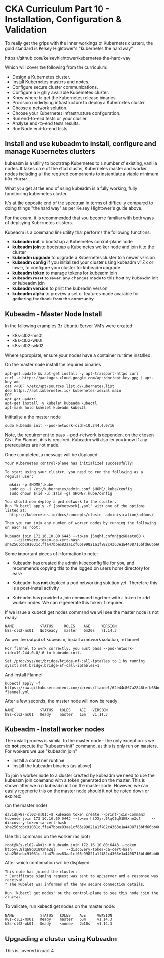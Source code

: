 # CKA Curriculum Part 10 - Installation, Configuration & Validation

To really get the grips with the inner workings of Kubernetes clusters, the gold standard is Kelsey Hightower's "Kubernetes the hard way"

https://github.com/kelseyhightower/kubernetes-the-hard-way

Which will cover the following from the curriculum:

* Design a Kubernetes cluster.
* Install Kubernetes masters and nodes.
* Configure secure cluster communications.
* Configure a Highly available Kubernetes cluster.
* Know where to get the Kubernetes release binaries.
* Provision underlying infrastructure to deploy a Kubernetes cluster.
* Choose a network solution.
* Choose your Kubernetes infrastructure configuration.
* Run end-to-end tests on your cluster.
* Analyse end-to-end tests results.
* Run Node end-to-end tests

## Install and use kubeadm to install, configure and manage Kubernetes clusters

kubeadm is a utility to bootstrap Kubernetes to a number of existing, vanilla nodes. It takes care of the etcd cluster, Kubernetes master and worker nodes including all the required components to instantiate a viable minimum k8s cluster.

What you get at the end of using kubeadm is a fully working, fully functioning kubernetes cluster.

It's at the opposite end of the spectrum in terms of difficulty compared to doing things "the hard way" as per Kelsey Hightower's guide above. 

For the exam, it is recommended that you become familiar with both ways of deploying Kubernetes clusters.

Kubeadm is a command line utility that performs the following functions:

* **kubeadm init** to bootstrap a Kubernetes control-plane node
* **kubeadm join** to bootstrap a Kubernetes worker node and join it to the cluster
* **kubeadm upgrade** to upgrade a Kubernetes cluster to a newer version
* **kubeadm config** if you initialized your cluster using kubeadm v1.7.x or lower, to configure your cluster for kubeadm upgrade
* **kubeadm token** to manage tokens for kubeadm join
* **kubeadm reset** to revert any changes made to this host by kubeadm init or kubeadm join
* **kubeadm version** to print the kubeadm version
* **kubeadm alpha** to preview a set of features made available for gathering feedback from the community

## Kubeadm - Master Node Install

In the following examples 3x Ubuntu Server VM's were created

* k8s-cl02-ms01
* k8s-cl02-wk01
* k8s-cl02-wk02

Where appropiate, ensure your nodes have a container runtime installed.

On the master node install the required binaries

~~~
apt-get update && apt-get install -y apt-transport-https curl
curl -s https://packages.cloud.google.com/apt/doc/apt-key.gpg | apt-key add -
cat <<EOF >/etc/apt/sources.list.d/kubernetes.list
deb https://apt.kubernetes.io/ kubernetes-xenial main
EOF
apt-get update
apt-get install -y kubelet kubeadm kubectl
apt-mark hold kubelet kubeadm kubectl
~~~

Inititalise a the master node:
~~~
sudo kubeadm init --pod-network-cidr=10.244.0.0/16
~~~

Note, the requirement to pass --pod-network is dependent on the chosen CNI. For Flannel, this is required. Kubeadm will also let you know if any prerequistes are not made.

Once completed, a message will be displayed:

~~~
Your Kubernetes control-plane has initialized successfully!

To start using your cluster, you need to run the following as a regular user:

  mkdir -p $HOME/.kube
  sudo cp -i /etc/kubernetes/admin.conf $HOME/.kube/config
  sudo chown $(id -u):$(id -g) $HOME/.kube/config

You should now deploy a pod network to the cluster.
Run "kubectl apply -f [podnetwork].yaml" with one of the options listed at:
  https://kubernetes.io/docs/concepts/cluster-administration/addons/

Then you can join any number of worker nodes by running the following on each as root:

kubeadm join 172.16.10.80:6443 --token j5nqhd.cnfmnjgc68aato60 \
    --discovery-token-ca-cert-hash sha256:cbc91031c1ffa47bbea83aa1cf65e99821a1f582c4363e1a4408715bfd66bb60 
~~~

Some important pieces of information to note:

*  Kubeadm has created the admin kubeconfig file for you, and recommends copying this to the logged on users home directory for ease

* Kubeadm has **not** deploed a pod networking solution yet. Therefore this is a post-install activity

*  Kubeadm has provided a join command together with a token to add worker nodes. We can regenerate this token if required.


If we issue a kubectl get nodes command we will see the master node is not ready

~~~
NAME            STATUS     ROLES    AGE     VERSION
k8s-cl02-ms01   NotReady   master   6m20s   v1.14.3
~~~

As per the output of kubeadm, install a network solution, Ie flannel

~~~
For flannel to work correctly, you must pass --pod-network-cidr=10.244.0.0/16 to kubeadm init.

Set /proc/sys/net/bridge/bridge-nf-call-iptables to 1 by running sysctl net.bridge.bridge-nf-call-iptables=1
~~~

And install Flannel

~~~
kubectl apply -f https://raw.githubusercontent.com/coreos/flannel/62e44c867a2846fefb68bd5f178daf4da3095ccb/Documentation/kube-flannel.yml
~~~

After a few seconds, the master node will now be ready

~~~
NAME            STATUS   ROLES    AGE   VERSION
k8s-cl02-ms01   Ready    master   10m   v1.14.3
~~~


## Kubeadm - Install worker nodes

The install process is similar to the master node - the only exception is we do **not** execute the "kubeadm init" command, as this is only run on masters. For workers we use "kubeadm join"

* Install a container runtime
* Install the kubeadm binaries (as above)

To join a worker node to a cluster created by kubeadm we need to use the kubeadm join command with a token generated on the master. This is shown after we run kubeadm init on the master node. However, we can easily regenerte this on the master node should it not be noted down or expired:

(on the master node)

~~~
david@k8s-cl02-ms01:~$ kubeadm token create --print-join-command
kubeadm join 172.16.10.80:6443 --token ht55yv.8lq69q0189xhe2ql     --discovery-token-ca-cert-hash sha256:cbc91031c1ffa47bbea83aa1cf65e99821a1f582c4363e1a4408715bfd66bb60
~~~

Use this command on the worker (as root)
~~~
root@k8s-cl02-wk01:~# kubeadm join 172.16.10.80:6443 --token ht55yv.8lq69q0189xhe2ql     --discovery-token-ca-cert-hash sha256:cbc91031c1ffa47bbea83aa1cf65e99821a1f582c4363e1a4408715bfd66bb60 
~~~

After which confirmation will be displayed:

~~~
This node has joined the cluster:
* Certificate signing request was sent to apiserver and a response was received.
* The Kubelet was informed of the new secure connection details.

Run 'kubectl get nodes' on the control-plane to see this node join the cluster.
~~~

To validate, run kubectl get nodes on the master node:
~~~
NAME            STATUS   ROLES    AGE     VERSION
k8s-cl02-ms01   Ready    master   50m     v1.14.3
k8s-cl02-wk01   Ready    <none>   2m10s   v1.14.3
~~~

## Upgrading a cluster using Kubeadm

This is covered in part 4




